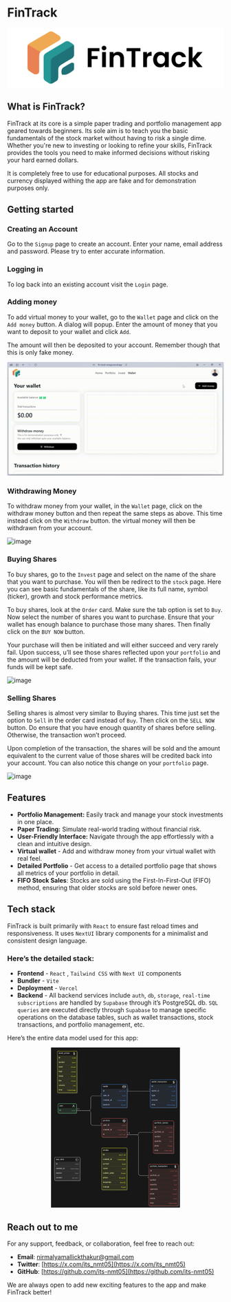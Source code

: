 # FinTrack

<div align="center">
  <img src="./assets/logo_lg.svg">
</div>

## What is FinTrack?

FinTrack at its core is a simple paper trading and portfolio management app geared towards beginners. Its sole aim is to teach you the basic fundamentals of the stock market without having to risk a single dime. Whether you're new to investing or looking to refine your skills, FinTrack provides the tools you need to make informed decisions without risking your hard earned dollars.

It is completely free to use for educational purposes. All stocks and currency displayed withing the app are fake and for demonstration purposes only.

## Getting started

### Creating an Account

Go to the `Signup` page to create an account. Enter your name, email address and password. Please try to enter accurate information.

### Logging in

To log back into an existing account visit the `Login` page.

### Adding money

To add virtual money to your wallet, go to the `Wallet` page and click on the `Add money` button. A dialog will popup. Enter the amount of money that you want to deposit to your wallet and click `Add`.

The amount will then be deposited to your account. Remember though that this is only fake money.

![image](./assets/add_money.gif)

### Withdrawing Money

To withdraw money from your wallet, in the `Wallet` page, click on the withdraw money button and then repeat the same steps as above. This time instead click on the `Withdraw` button. the virtual money will then be withdrawn from your account.

![image](./assets/withdraw_money.gif)

### Buying Shares

To buy shares, go to the `Invest` page and select on the name of the share that you want to purchase. You will then be redirect to the `stock` page. Here you can see basic fundamentals of the share, like its full name, symbol (ticker), growth and stock performance metrics.

To buy shares, look at the `Order` card. Make sure the tab option is set to `Buy`. Now select the number of shares you want to purchase. Ensure that your wallet has enough balance to purchase those many shares. Then finally click on the `BUY NOW` button.

Your purchase will then be initiated and will either succeed and very rarely fail. Upon success, u’ll see those shares reflected upon your `portfolio` and the amount will be deducted from your wallet. If the transaction fails, your funds will be kept safe.

![image](./assets/buy_share.gif)

### Selling Shares

Selling shares is almost very similar to Buying shares. This time just set the option to `Sell` in the order card instead of `Buy`. Then click on the `SELL NOW` button. Do ensure that you have enough quantity of shares before selling. Otherwise, the transaction won’t proceed.

Upon completion of the transaction, the shares will be sold and the amount equivalent to the current value of those shares will be credited back into your account. You can also notice this change on your `portfolio` page.

![image](./assets/sell_share.gif)

## Features

- **Portfolio Management:** Easily track and manage your stock investments in one place.
- **Paper Trading:** Simulate real-world trading without financial risk.
- **User-Friendly Interface:** Navigate through the app effortlessly with a clean and intuitive design.
- **Virtual wallet** - Add and withdraw money from your virtual wallet with real feel.
- **Detailed Portfolio** - Get access to a detailed portfolio page that shows all metrics of your portfolio in detail.
- **FIFO Stock Sales**: Stocks are sold using the First-In-First-Out (FIFO) method, ensuring that older stocks are sold before newer ones.

## Tech stack

FinTrack is built primarily with `React` to ensure fast reload times and responsiveness. It uses `NextUI` library components for a minimalist and consistent design language.

### Here’s the detailed stack:

- **Frontend** - `React` , `Tailwind CSS` with `Next UI` components
- **Bundler** - `Vite`
- **Deployment** - `Vercel`
- **Backend** - All backend services include `auth`, `db`, `storage`, `real-time subscriptions` are handled by `Supabase` through it’s PostgreSQL db.
  `SQL queries` are executed directly through `Supabase` to manage specific operations on the database tables, such as wallet transactions, stock transactions, and portfolio management, etc.

Here’s the entire data model used for this app:

<div align="center">
  <img src="./assets/data_model.svg" width="300px">
</div>

## Reach out to me

For any support, feedback, or collaboration, feel free to reach out:

- **Email**: nirmalyamallickthakur@gmail.com
- **Twitter**: [https://x.com/its_nmt05](https://x.com/its_nmt05)
- **GitHub**: [https://github.com/its-nmt05](https://github.com/its-nmt05)

We are always open to add new exciting features to the app and make FinTrack better!
